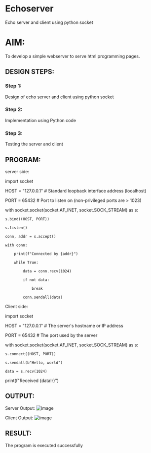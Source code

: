 # Echoserver
Echo server and client using python socket

# AIM:

To develop a simple webserver to serve html programming pages.

## DESIGN STEPS:

### Step 1:

Design of echo server and client using python socket

### Step 2:

Implementation using Python code

### Step 3:

Testing the server and client 

## PROGRAM:
server side:



import socket


HOST = "127.0.0.1"  # Standard loopback interface address (localhost)


PORT = 65432  # Port to listen on (non-privileged ports are > 1023)


with socket.socket(socket.AF_INET, socket.SOCK_STREAM) as s:
    
    s.bind((HOST, PORT))
    
    s.listen()
    
    conn, addr = s.accept()
    
    with conn:
       
        print(f"Connected by {addr}")
        
        while True:
            
            data = conn.recv(1024)
            
            if not data:
               
                break
            
            conn.sendall(data)

 
Client side:


import socket


HOST = "127.0.0.1"  # The server's hostname or IP address

PORT = 65432  # The port used by the server


with socket.socket(socket.AF_INET, socket.SOCK_STREAM) as s:
    
    s.connect((HOST, PORT))
    
    s.sendall(b"Hello, world")
    
    data = s.recv(1024)


print(f"Received {data!r}")

## OUTPUT:
Server Output:
 ![image](https://github.com/22003197/Echoserver/assets/124332243/36fd9fac-b570-42b1-878b-fff161f9fc99)

Client Output:
 ![image](https://github.com/22003197/Echoserver/assets/124332243/b9ae3911-7787-4b7b-a6d1-065efa84e62d)

## RESULT:
The program is executed successfully

